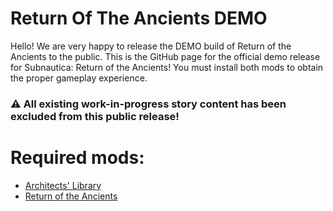 # Return Of The Ancients DEMO

Hello! We are very happy to release the DEMO build of Return of the Ancients to the public. This is the GitHub page for the official demo release for Subnautica: Return of the Ancients! You must install both mods
to obtain the proper gameplay experience.

### ⚠️️ All existing work-in-progress story content has been excluded from this public release!

# Required mods:

- [Architects' Library](architects-library.md)
- [Return of the Ancients](return-of-the-ancients.md)
